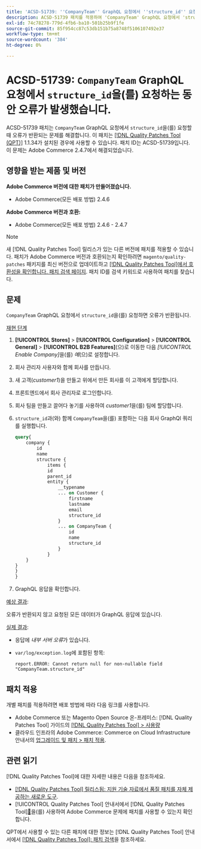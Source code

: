```yaml
---
title: 'ACSD-51739: ''CompanyTeam'' GraphQL 요청에서 ''structure_id'' 요청 오류'
description: ACSD-51739 패치를 적용하여 'CompanyTeam' GraphQL 요청에서 'structure_id'가 요청되면 오류가 반환되는 Adobe Commerce 문제를 수정합니다.
exl-id: 74c78278-779d-4fb6-ba10-501b25b9f1fe
source-git-commit: 85f954cc87c53db151b75a8748f5106107492e37
workflow-type: tm+mt
source-wordcount: '384'
ht-degree: 0%

---
```


# ACSD-51739: `CompanyTeam` GraphQL 요청에서 `structure_id`을(를) 요청하는 동안 오류가 발생했습니다.

ACSD-51739 패치는 `CompanyTeam` GraphQL 요청에서 `structure_id`을(를) 요청할 때 오류가 반환되는 문제를 해결합니다. 이 패치는 [[!DNL Quality Patches Tool (QPT)]](https://experienceleague.adobe.com/ko/docs/commerce-knowledge-base/kb/announcements/commerce-announcements/magento-quality-patches-released-new-tool-to-self-serve-quality-patches) 1.1.34가 설치된 경우에 사용할 수 있습니다. 패치 ID는 ACSD-51739입니다. 이 문제는 Adobe Commerce 2.4.7에서 해결되었습니다.

## 영향을 받는 제품 및 버전

**Adobe Commerce 버전에 대한 패치가 만들어졌습니다.**

* Adobe Commerce(모든 배포 방법) 2.4.6

**Adobe Commerce 버전과 호환:**

* Adobe Commerce(모든 배포 방법) 2.4.6 - 2.4.7

>[!NOTE]
>
>새 [!DNL Quality Patches Tool] 릴리스가 있는 다른 버전에 패치를 적용할 수 있습니다. 패치가 Adobe Commerce 버전과 호환되는지 확인하려면 `magento/quality-patches` 패키지를 최신 버전으로 업데이트하고 [[!DNL Quality Patches Tool]에서 호환성을 확인합니다. 패치 검색 페이지](https://experienceleague.adobe.com/tools/commerce-quality-patches/index.html?lang=ko). 패치 ID를 검색 키워드로 사용하여 패치를 찾습니다.

## 문제

`CompanyTeam` GraphQL 요청에서 `structure_id`을(를) 요청하면 오류가 반환됩니다.

<u>재현 단계</u>

1. **[!UICONTROL Stores]** > **[!UICONTROL Configuration]** > **[!UICONTROL General]** > **[!UICONTROL B2B Features]**(으)로 이동한 다음 *[!UICONTROL Enable Company]*&#x200B;을(를) *예*(으)로 설정합니다.
1. 회사 관리자 사용자와 함께 회사를 만듭니다.
1. 새 고객(*customer1*)을 만들고 위에서 만든 회사를 이 고객에게 할당합니다.
1. 프론트엔드에서 회사 관리자로 로그인합니다.
1. 회사 팀을 만들고 끌어다 놓기를 사용하여 *customer1*&#x200B;을(를) 팀에 할당합니다.
1. `structure_id`과(와) 함께 `CompanyTeam`을(를) 포함하는 다음 회사 GraphQl 쿼리를 실행합니다.

   ```GraphQL
   query{
       company {
           id
           name
           structure {
               items {
               id
               parent_id
               entity {
                   __typename
                   ... on Customer {
                       firstname
                       lastname
                       email
                       structure_id
                   }
                   ... on CompanyTeam {
                       id
                       name
                       structure_id
                   }
               }
       }
   }
   }
   }
   ```

1. GraphQL 응답을 확인합니다.

<u>예상 결과</u>:

오류가 반환되지 않고 요청된 모든 데이터가 GraphQL 응답에 있습니다.

<u>실제 결과</u>:

* 응답에 *내부 서버 오류*&#x200B;가 있습니다.
* `var/log/exception.log`에 포함된 항목:

  ```
  report.ERROR: Cannot return null for non-nullable field "CompanyTeam.structure_id"
  ```

## 패치 적용

개별 패치를 적용하려면 배포 방법에 따라 다음 링크를 사용합니다.

* Adobe Commerce 또는 Magento Open Source 온-프레미스: [!DNL Quality Patches Tool] 가이드의 [[!DNL Quality Patches Tool] > 사용량](/help/tools/quality-patches-tool/usage.md)
* 클라우드 인프라의 Adobe Commerce: Commerce on Cloud Infrastructure 안내서의 [업그레이드 및 패치 > 패치 적용](https://experienceleague.adobe.com/docs/commerce-cloud-service/user-guide/develop/upgrade/apply-patches.html?lang=ko).

## 관련 읽기

[!DNL Quality Patches Tool]에 대한 자세한 내용은 다음을 참조하세요.

* [[!DNL Quality Patches Tool] 릴리스됨: 지원 기술 자료에서 품질 패치를 자체 제공하는 새로운 도구](https://experienceleague.adobe.com/ko/docs/commerce-knowledge-base/kb/announcements/commerce-announcements/magento-quality-patches-released-new-tool-to-self-serve-quality-patches).
* [!UICONTROL Quality Patches Tool] 안내서에서  [!DNL Quality Patches Tool][&#128279;](/help/tools/quality-patches-tool/patches-available-in-qpt/check-patch-for-magento-issue-with-magento-quality-patches.md)을(를) 사용하여 Adobe Commerce 문제에 패치를 사용할 수 있는지 확인합니다.


QPT에서 사용할 수 있는 다른 패치에 대한 정보는 [!DNL Quality Patches Tool] 안내서에서 [[!DNL Quality Patches Tool]: 패치 검색](https://experienceleague.adobe.com/tools/commerce-quality-patches/index.html?lang=ko)을 참조하세요.
